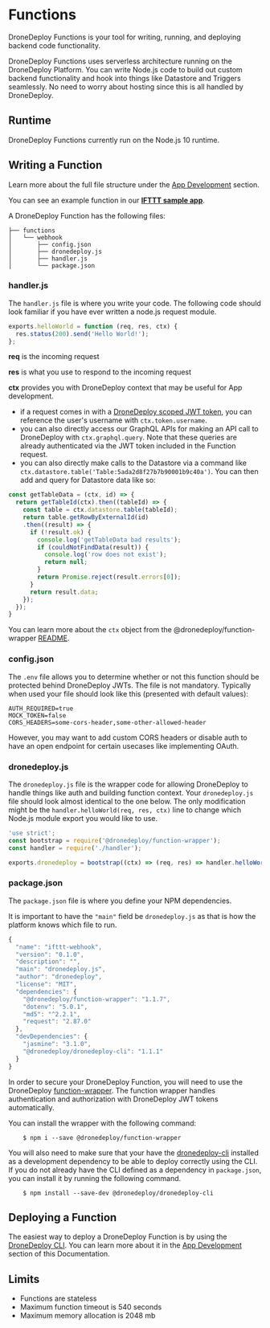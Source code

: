 # Functions

DroneDeploy Functions is your tool for writing, running, and deploying backend code functionality.

DroneDeploy Functions uses serverless architecture running on the DroneDeploy Platform. You can write Node.js code to build out custom backend functionality and hook into things like Datastore and Triggers seamlessly. No need to worry about hosting since this is all handled by DroneDeploy.

## Runtime

DroneDeploy Functions currently run on the Node.js 10 runtime.

## Writing a Function

Learn more about the full file structure under the [App Development](app-development.md) section.

You can see an example function in our [**IFTTT sample app**](https://github.com/dronedeploy/app-examples/tree/master/IFTTT/functions/webhook).

A DroneDeploy Function has the following files:

```text
├── functions
│   └── webhook
│       ├── config.json
│       ├── dronedeploy.js
│       ├── handler.js
│       └── package.json
```

### handler.js

The `handler.js` file is where you write your code. The following code should look familiar if you have ever written a node.js request module.

```javascript
exports.helloWorld = function (req, res, ctx) {
  res.status(200).send('Hello World!');
};
```

**req** is the incoming request

**res** is what you use to respond to the incoming request

**ctx** provides you with DroneDeploy context that may be useful for App development.

* if a request comes in with a [DroneDeploy scoped JWT token](ui-kit.md), you can reference the user's username with `ctx.token.username`.
* you can also directly access our GraphQL APIs for making an API call to DroneDeploy with `ctx.graphql.query`. Note that these queries are already authenticated via the JWT token included in the Function request.
* you can also directly make calls to the Datastore via a command like `ctx.datastore.table('Table:5ada2d8f27b7b90001b9c40a')`. You can then add and query for Datastore data like so:

```javascript
const getTableData = (ctx, id) => {
  return getTableId(ctx).then((tableId) => {
    const table = ctx.datastore.table(tableId);
    return table.getRowByExternalId(id)
    .then((result) => {
      if (!result.ok) {
        console.log('getTableData bad results');
        if (couldNotFindData(result)) {
          console.log('row does not exist');
          return null;
        }
        return Promise.reject(result.errors[0]);
      }
      return result.data;
    });
  });
}
```

You can learn more about the `ctx` object from the @dronedeploy/function-wrapper [README](https://www.npmjs.com/package/@dronedeploy/function-wrapper).

### config.json

The `.env` file allows you to determine whether or not this function should be protected behind DroneDeploy JWTs. The file is not mandatory. Typically when used your file should look like this \(presented with default values\):

```text
AUTH_REQUIRED=true
MOCK_TOKEN=false
CORS_HEADERS=some-cors-header,some-other-allowed-header
```

However, you may want to add custom CORS headers or disable auth to have an open endpoint for certain usecases like implementing OAuth.

### dronedeploy.js

The `dronedeploy.js` file is the wrapper code for allowing DroneDeploy to handle things like auth and building function context. Your `dronedeploy.js` file should look almost identical to the one below. The only modification might be the `handler.helloWorld(req, res, ctx)` line to change which Node.js module export you would like to use.

```javascript
'use strict';
const bootstrap = require('@dronedeploy/function-wrapper');
const handler = require('./handler');

exports.dronedeploy = bootstrap((ctx) => (req, res) => handler.helloWorld(req, res, ctx));
```

### package.json

The `package.json` file is where you define your NPM dependencies.

It is important to have the `"main"` field be `dronedeploy.js` as that is how the platform knows which file to run.

```javascript
{
  "name": "ifttt-webhook",
  "version": "0.1.0",
  "description": "",
  "main": "dronedeploy.js",
  "author": "dronedeploy",
  "license": "MIT",
  "dependencies": {
    "@dronedeploy/function-wrapper": "1.1.7",
    "dotenv": "5.0.1",
    "md5": "^2.2.1",
    "request": "2.87.0"
  },
  "devDependencies": {
    "jasmine": "3.1.0",
    "@dronedeploy/dronedeploy-cli": "1.1.1"
  }
}
```

In order to secure your DroneDeploy Function, you will need to use the DroneDeploy [function-wrapper](https://www.npmjs.com/package/@dronedeploy/function-wrapper). The function wrapper handles authentication and authorization with DroneDeploy JWT tokens automatically.

You can install the wrapper with the following command:

```text
    $ npm i --save @dronedeploy/function-wrapper
```

You will also need to make sure that your have the [dronedeploy-cli](https://www.npmjs.com/package/@dronedeploy/dronedeploy-cli) installed as a development dependency to be able to deploy correctly using the CLI. If you do not already have the CLI defined as a dependency in `package.json`, you can install it by running the following command.

```text
    $ npm install --save-dev @dronedeploy/dronedeploy-cli
```

## Deploying a Function

The easiest way to deploy a DroneDeploy Function is by using the [DroneDeploy CLI](dronedeploy-cli.md). You can learn more about it in the [App Development](app-development.md) section of this Documentation.

## Limits

* Functions are stateless
* Maximum function timeout is 540 seconds
* Maximum memory allocation is 2048 mb

